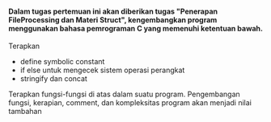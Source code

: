 #### Dalam tugas pertemuan ini akan diberikan tugas "Penerapan FileProcessing dan Materi Struct", kengembangkan program menggunakan bahasa pemrograman C yang memenuhi ketentuan bawah.

Terapkan
- define symbolic constant
- if else untuk mengecek sistem operasi perangkat
- stringify dan concat

Terapkan fungsi-fungsi di atas dalam suatu program. Pengembangan fungsi, kerapian, comment, dan kompleksitas program akan menjadi nilai tambahan
